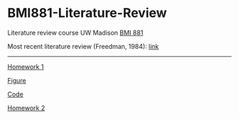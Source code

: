 # BMI881-Literature-Review
Literature review course UW Madison [BMI 881](https://kbroman.org/BMI881/)

Most recent literature review (Freedman, 1984): [link](https://github.com/gruenloht-ds/BMI881-Literature-Review/blob/main/freedman-peters-1984.docx)

---

[Homework 1](https://github.com/gruenloht-ds/BMI881-Literature-Review/blob/main/homework1.docx)

[Figure](https://github.com/gruenloht-ds/BMI881-Literature-Review/blob/main/Figure1.jpg)

[Code](https://github.com/gruenloht-ds/BMI881-Literature-Review/blob/main/homework1-BMI881.R)


[Homework 2](https://github.com/gruenloht-ds/BMI881-Literature-Review/blob/main/Homework2.pdf)
